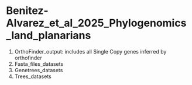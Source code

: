 # Benitez-Alvarez_et_al_2025_Phylogenomics_land_planarians
1. OrthoFinder_output: includes all Single Copy genes inferred by orthofinder
2. Fasta_files_datasets
3. Genetrees_datasets
4. Trees_datasets
